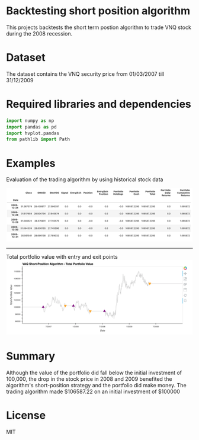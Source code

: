 # Backtesting short position algorithm
This projects backtests the short term postion algorithm to trade VNQ stock during the 2008 recession. 

# Dataset
The dataset contains the VNQ security price from 01/03/2007 till 31/12/2009

# Required libraries and dependencies
``` python
import numpy as np
import pandas as pd
import hvplot.pandas
from pathlib import Path
```


# Examples 

Evaluation of the trading algorithm by using historical stock data

![image2](images/trading_strategy.png)

---

Total portfolio value with entry and exit points
![image1](images/picture1.png)





# Summary 
Although the value of the portfolio did fall below the initial investment of 100,000, the drop in the stock price in 2008 and 2009 benefited the algorithm's short-position strategy and the portfolio did make money. The trading algorithm made $106587.22 on an initial investment of $100000
# License 
MIT 